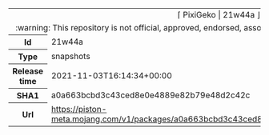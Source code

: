 <html><table>
<tr><td colspan="2" align="center"><img width="0" height="0"><br/>⌈ PixiGeko | 21w44a ⌋<br/><img width="0" height="0"></td></tr>
<tr><td colspan="2" align="center"><img width="0" height="0"><br/>
:warning: This repository is not official, approved, endorsed, associated or connected with Mojang :warning:
<br/><img width="0" height="0"></td></tr>
<tr><th>Id</th><td>21w44a</td></tr>
<tr><th>Type</th><td>snapshots</td></tr>
<tr><th>Release time</th><td>2021-11-03T16:14:34+00:00</td></tr>
<tr><th>SHA1</th><td>a0a663bcbd3c43ced8e0e4889e82b79e48d2c42c</td></tr>
<tr><th>Url</th><td><a href="https://piston-meta.mojang.com/v1/packages/a0a663bcbd3c43ced8e0e4889e82b79e48d2c42c/21w44a.json">https://piston-meta.mojang.com/v1/packages/a0a663bcbd3c43ced8e0e4889e82b79e48d2c42c/21w44a.json</a></td></tr>
